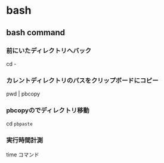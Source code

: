 # bash

## bash command

### 前にいたディレクトリへバック
cd -

### カレントディレクトリのパスをクリップボードにコピー
pwd | pbcopy

### pbcopyのでディレクトリ移動
cd `pbpaste`

### 実行時間計測
time コマンド
